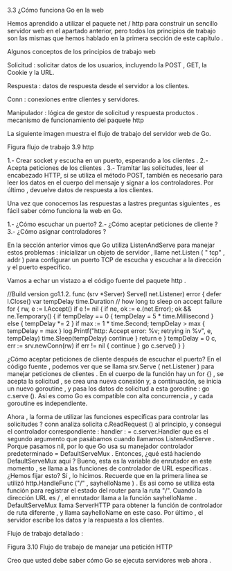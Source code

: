 3.3 ¿Cómo  funciona Go en la web

Hemos aprendido a utilizar el paquete net / http para construir un sencillo servidor web en el apartado anterior, pero todos los principios de trabajo son las mismas que hemos hablado en la primera sección de este capítulo .

Algunos conceptos de los principios de trabajo web

Solicitud : solicitar datos de los usuarios, incluyendo la POST , GET, la Cookie y la URL.

Respuesta : datos de respuesta desde el servidor a los clientes.

Conn : conexiones entre clientes y servidores.

Manipulador : lógica de gestor de solicitud y respuesta productos .
mecanismo de funcionamiento del paquete http

La siguiente imagen muestra  el flujo de trabajo del servidor web de Go.

 

Figura flujo de trabajo 3.9 http


1.- Crear socket y escucha  en un puerto, esperando a los clientes .
2.- Acepta peticiones de los clientes .
3.- Tramitar las solicitudes, leer el encabezado HTTP, si se utiliza el método POST, también es necesario para leer los datos en el cuerpo del mensaje y signar a los controladores. Por último , devuelve datos de respuesta a los clientes.

Una vez que conocemos las respuestas a lastres preguntas siguientes , es fácil saber cómo funciona la web en Go.

1.- ¿Cómo escuchar un puerto?
2.- ¿Cómo aceptar peticiones de cliente ?
3.- ¿Cómo asignar controladores ?

En la sección anterior vimos que Go utiliza ListenAndServe para manejar estos problemas : inicializar un objeto de servidor , llame net.Listen ( " tcp" , addr ) para configurar un puerto TCP de escucha y escuchar a la dirección y el puerto específico.

Vamos a echar un vistazo a el código fuente del paquete http .

//Build version go1.1.2.
func (srv *Server) Serve(l net.Listener) error {
    defer l.Close()
    var tempDelay time.Duration // how long to sleep on accept failure
    for {
        rw, e := l.Accept()
        if e != nil {
            if ne, ok := e.(net.Error); ok && ne.Temporary() {
                if tempDelay == 0 {
                    tempDelay = 5 * time.Millisecond
                } else {
                    tempDelay *= 2
                }
                if max := 1 * time.Second; tempDelay > max {
                    tempDelay = max
                }
                log.Printf("http: Accept error: %v; retrying in %v", e, tempDelay)
                time.Sleep(tempDelay)
                continue
            }
            return e
        }
        tempDelay = 0
        c, err := srv.newConn(rw)
        if err != nil {
            continue
        }
        go c.serve()
    }
}

¿Cómo aceptar peticiones de cliente después de escuchar el puerto? En el código fuente , podemos ver que se llama srv.Serve ( net.Listener ) para manejar peticiones de clientes . En el cuerpo de la función hay un for {} , se acepta la solicitud , se crea una nueva conexión y, a continuación, se inicia un nuevo goroutine , y pasa los datos de solicitud a esta goroutine : go c.serve (). Así es como Go es compatible con alta concurrencia , y cada goroutine es independiente.

Ahora , la forma de utilizar las funciones específicas para controlar las solicitudes ? conn analiza solicita c.ReadRequest () al principio, y consegui el controlador correspondiente : handler : = c.server.Handler que es el segundo argumento que pasábamos cuando llamamos ListenAndServe . Porque pasamos nil, por lo que Go usa su manejador controlador predeterminado = DefaultServeMux . Entonces, ¿qué está haciendo DefaultServeMux aquí ? Bueno, esta es la variable de enrutador en este momento , se llama a las funciones de controlador de URL específicas . ¿Hemos fijar esto? Sí , lo hicimos. Recuerde que en la primera línea se utilizó http.HandleFunc ("/" , sayhelloName ) . Es asi como se utiliza esta función para registrar el estado del router para la ruta "/". Cuando la dirección URL es / , el enrutador llama a la función sayhelloName . DefaultServeMux llama ServerHTTP para obtener la función de controlador de ruta diferente , y llama sayhelloName en este caso. Por último , el servidor escribe los datos y la respuesta a los clientes.

Flujo de trabajo detallado :


 
Figura 3.10 Flujo de trabajo de manejar una petición HTTP

Creo que usted debe saber cómo Go se ejecuta servidores web ahora .

